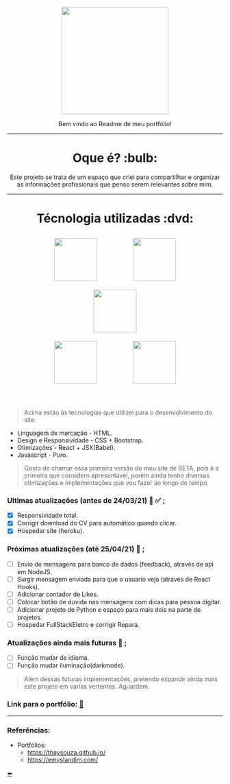 <div align="center"> <img width="250px" src="https://user-images.githubusercontent.com/65131471/112562525-36547100-8db6-11eb-9199-13709774b42a.png"></div>
<p align="center"> Bem vindo ao Readme de meu portfólio!</p>

---

<h1 align="center"> Oque é? :bulb: </h1>

<div align="center">
Este projeto se trata de um espaço que criei para compartilhar e organizar as informações profissionais que penso serem relevantes sobre mim.
</div>

---

<h1 align="center"> Técnologia utilizadas :dvd: </h1>

<div align="center">
 <img width="100px" style="margin: 10px 40px 10px 40px;" src="https://user-images.githubusercontent.com/65131471/96186484-e07bc300-0f11-11eb-8314-b70c09429536.png">
 <img width="100px" style="margin: 10px 40px 10px 40px;" src="https://user-images.githubusercontent.com/65131471/96186499-e2458680-0f11-11eb-8e63-2c1531f0ac83.png">
 <img width="100px" style="margin: 10px 40px 10px 40px;" src="https://user-images.githubusercontent.com/65131471/96186506-e5407700-0f11-11eb-958a-f1d2339a0074.png">
</div>

<div align="center">
 <img width="100px" style="margin: 10px 40px 10px 40px;" src="https://user-images.githubusercontent.com/65131471/99868358-a05ad080-2ba0-11eb-9366-23089497815b.png">
 <img width="100px" style="margin: 10px 40px 10px 40px;" src="https://user-images.githubusercontent.com/65131471/100674414-dab43280-3343-11eb-97ac-7b2e9f622ff5.png">
</div>

<br/>
<br/>

> Acima estão às tecnologias que utilizei para o desenvolvimento do site.

* Linguagem de marcação - HTML.
* Design e Responsividade - CSS + Bootstrap.
* Otimizações - React + JSX(Babel).
* Javascript - Puro.

> Gosto de chamar essa primeira versão de meu site de BETA, pois é a primeira que considero apresentável, porém ainda tenho diversas otimizações e implementações que vou fazer ao longo do tempo.

### Ultimas atualizações (antes de 24/03/21) :wrench: :white_check_mark: ;
- [x] Responsividade total.
- [x] Corrigir download do CV para automático quando clicar.
- [x] Hospedar site (heroku).

### Próximas atualizações (até 25/04/21) :wrench: ;
- [ ] Envio de mensagens para banco de dados (feedback), através de api em NodeJS.
- [ ] Surgir mensagem enviada para que o usuario veja (através de React Hooks).
- [ ] Adicionar contador de Likes.
- [ ] Colocar botão de duvida nas mensagens com dicas para pessoa digitar.
- [ ] Adicionar projeto de Python e espaço para mais dois na parte de projetos.
- [ ] Hospedar FullStackEletro e corrigir Repara.

### Atualizações ainda mais futuras :wrench: ;
- [ ] Função mudar de idioma.
- [ ] Função mudar iluminação(darkmode).

> Além dessas futuras implementações, pretendo expandir ainda mais este projeto em varias vertentes. Aguardem.


### Link para o portfólio: [:vulcan_salute:](https://gustavo-castanho.herokuapp.com/)

---

### Referências:
* Portfólios:
  * https://thaysouza.github.io/
  * https://emyslandim.com/

[:arrow_left:](https://github.com/duartecgustavo)
